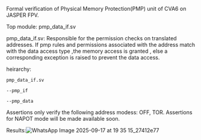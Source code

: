 Formal verification of Physical Memory Protection(PMP) unit of CVA6 on JASPER FPV.

Top module: pmp_data_if.sv

pmp_data_if.sv: Responsible for the permission checks on translated addresses. 
                If pmp rules and permissions associated with the address match with the data access type ,the memory access is granted , else a corresponding exception is raised to prevent the data access.

heirarchy:

    pmp_data_if.sv
  
    --pmp_if
  
    --pmp_data

Assertions only verify the following address modess: OFF, TOR. Assertions for NAPOT mode will be made available soon. 

Results:![WhatsApp Image 2025-09-17 at 19 35 15_27412e77](https://github.com/user-attachments/assets/f0f2662e-5bac-4b73-806c-90a18b47e0c9)


